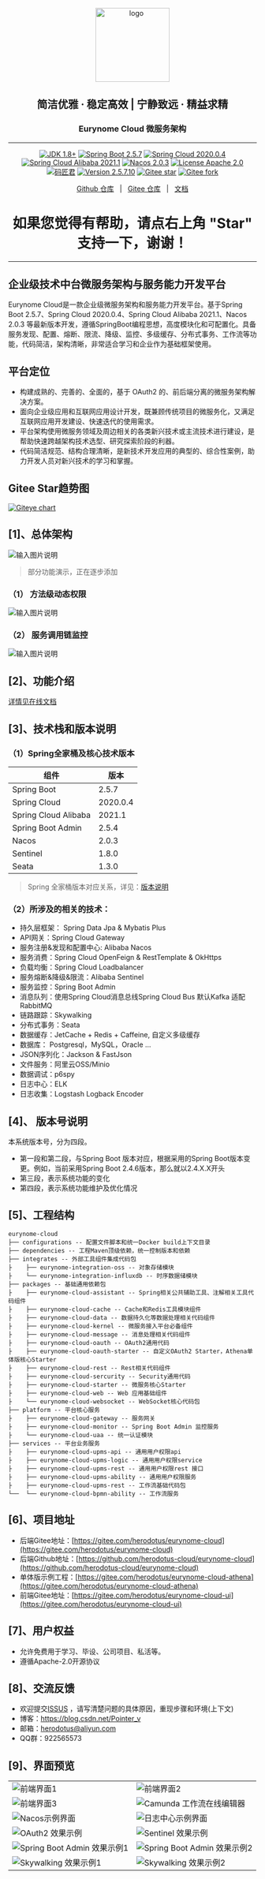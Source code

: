 <p align="center"><img src="./documents/readme/logo.png" height="150" width="150" alt="logo"/></p>
<h2 align="center">简洁优雅 · 稳定高效 | 宁静致远 · 精益求精 </h2>
<h3 align="center">Eurynome Cloud 微服务架构</h3>

---

<p align="center">
    <a href="https://www.oracle.com/java/technologies/javase-downloads.html" target="_blank"><img src="https://shields.io/badge/JDK-1.8%2B-green" alt="JDK 1.8+"></a>
    <a href="https://spring.io/projects/spring-boot" target="_blank"><img src="https://shields.io/badge/Spring%20Boot-2.5.7-blue" alt="Spring Boot 2.5.7"></a>
    <a href="https://spring.io/projects/spring-cloud" target="_blank"><img src="https://shields.io/badge/Spring%20Cloud-2020.0.4-blue" alt="Spring Cloud 2020.0.4"></a>
    <a href="https://github.com/alibaba/spring-cloud-alibaba" target="_blank"><img src="https://shields.io/badge/Spring%20Cloud%20Alibaba-2021.1-blue" alt="Spring Cloud Alibaba 2021.1"></a>
    <a href="https://nacos.io/zh-cn/index.html" target="_blank"><img src="https://shields.io/badge/Nacos-2.0.3-brightgreen" alt="Nacos 2.0.3"></a>
    <a href="./LICENSE"><img src="https://shields.io/badge/License-Apache--2.0-blue" alt="License Apache 2.0"></a>
    <a href="https://blog.csdn.net/Pointer_v" target="_blank"><img src="https://shields.io/badge/Author-%E7%A0%81%E5%8C%A0%E5%90%9B-orange" alt="码匠君"></a>
    <a href="#" target="_blank"><img src="https://shields.io/badge/Version-2.5.7.10-red" alt="Version 2.5.7.10"></a>
    <a href="https://gitee.com/herodotus/eurynome-cloud"><img src="https://gitee.com/herodotus/eurynome-cloud/badge/star.svg?theme=dark" alt="Gitee star"></a>
    <a href="https://gitee.com/herodotus/eurynome-cloud"><img src="https://gitee.com/herodotus/eurynome-cloud/badge/fork.svg?theme=dark" alt="Gitee fork"></a>
</p>

<p align="center">
    <a href="https://github.com/herodotus-cloud/eurynome-cloud">Github 仓库</a> &nbsp; | &nbsp;
    <a href="https://gitee.com/herodotus/eurynome-cloud">Gitee 仓库</a> &nbsp; | &nbsp;
    <a href="https://www.herodotus.cn">文档</a>
</p>

<h1 align="center"> 如果您觉得有帮助，请点右上角 "Star" 支持一下，谢谢！</h1>

---

## 企业级技术中台微服务架构与服务能力开发平台

Eurynome Cloud是一款企业级微服务架构和服务能力开发平台。基于Spring Boot 2.5.7、Spring Cloud 2020.0.4、Spring Cloud Alibaba 2021.1、Nacos 2.0.3 等最新版本开发，遵循SpringBoot编程思想，高度模块化和可配置化。具备服务发现、配置、熔断、限流、降级、监控、多级缓存、分布式事务、工作流等功能，代码简洁，架构清晰，非常适合学习和企业作为基础框架使用。

## 平台定位

- 构建成熟的、完善的、全面的，基于 OAuth2 的、前后端分离的微服务架构解决方案。
- 面向企业级应用和互联网应用设计开发，既兼顾传统项目的微服务化，又满足互联网应用开发建设、快速迭代的使用需求。
- 平台架构使用微服务领域及周边相关的各类新兴技术或主流技术进行建设，是帮助快速跨越架构技术选型、研究探索阶段的利器。
- 代码简洁规范、结构合理清晰，是新技术开发应用的典型的、综合性案例，助力开发人员对新兴技术的学习和掌握。

## Gitee Star趋势图

[![Giteye chart](https://chart.giteye.net/gitee/herodotus/eurynome-cloud/254B32UX.png)](https://giteye.net/chart/254B32UX)

## [1]、总体架构

![输入图片说明](./documents/readme/architecture.jpg)

> 部分功能演示，正在逐步添加

### （1） 方法级动态权限

![输入图片说明](./documents/readme/preview/oauth2expression.gif)

### （2） 服务调用链监控

![输入图片说明](./documents/readme/preview/skywalking.gif)

## [2]、功能介绍

<a href="https://www.herodotus.cn">详情见在线文档</a>

## [3]、技术栈和版本说明

### （1）Spring全家桶及核心技术版本

组件 | 版本
---|---
Spring Boot | 2.5.7
Spring Cloud | 2020.0.4
Spring Cloud Alibaba | 2021.1
Spring Boot Admin | 2.5.4
Nacos | 2.0.3 |
Sentinel | 1.8.0 |
Seata | 1.3.0 |

> Spring 全家桶版本对应关系，详见：[版本说明](https://github.com/alibaba/spring-cloud-alibaba/wiki/%E7%89%88%E6%9C%AC%E8%AF%B4%E6%98%8E)

### （2）所涉及的相关的技术：

- 持久层框架： Spring Data Jpa & Mybatis Plus
- API网关：Spring Cloud Gateway
- 服务注册&发现和配置中心: Alibaba Nacos
- 服务消费：Spring Cloud OpenFeign & RestTemplate & OkHttps
- 负载均衡：Spring Cloud Loadbalancer
- 服务熔断&降级&限流：Alibaba Sentinel
- 服务监控：Spring Boot Admin
- 消息队列：使用Spring Cloud消息总线Spring Cloud Bus 默认Kafka 适配RabbitMQ
- 链路跟踪：Skywalking
- 分布式事务：Seata
- 数据缓存：JetCache + Redis + Caffeine, 自定义多级缓存
- 数据库： Postgresql，MySQL，Oracle ...
- JSON序列化：Jackson & FastJson
- 文件服务：阿里云OSS/Minio
- 数据调试：p6spy
- 日志中心：ELK
- 日志收集：Logstash Logback Encoder

## [4]、 版本号说明

本系统版本号，分为四段。

- 第一段和第二段，与Spring Boot 版本对应，根据采用的Spring Boot版本变更。例如，当前采用Spring Boot 2.4.6版本，那么就以2.4.X.X开头
- 第三段，表示系统功能的变化
- 第四段，表示系统功能维护及优化情况

## [5]、工程结构

``` 
eurynome-cloud
├── configurations -- 配置文件脚本和统一Docker build上下文目录
├── dependencies -- 工程Maven顶级依赖，统一控制版本和依赖
├── integrates -- 外部工具组件集成代码包
├    ├── eurynome-integration-oss -- 对象存储模块
├    └── eurynome-integration-influxdb -- 时序数据储模块
├── packages -- 基础通用依赖包
├    ├── eurynome-cloud-assistant -- Spring相关公共辅助工具、注解相关工具代码组件
├    ├── eurynome-cloud-cache -- Cache和Redis工具模块组件
├    ├── eurynome-cloud-data -- 数据持久化等数据处理相关代码组件
├    ├── eurynome-cloud-kernel -- 微服务接入平台必备组件
├    ├── eurynome-cloud-message -- 消息处理相关代码组件
├    ├── eurynome-cloud-oauth -- OAuth2通用代码
├    ├── eurynome-cloud-oauth-starter -- 自定义OAuth2 Starter，Athena单体版核心Starter
├    ├── eurynome-cloud-rest -- Rest相关代码组件
├    ├── eurynome-cloud-sercurity -- Security通用代码
├    ├── eurynome-cloud-starter -- 微服务核心Starter
├    ├── eurynome-cloud-web -- Web 应用基础组件
├    └── eurynome-cloud-websocket -- WebSocket核心代码包
├── platform -- 平台核心服务
├    ├── eurynome-cloud-gateway -- 服务网关
├    ├── eurynome-cloud-monitor -- Spring Boot Admin 监控服务
├    └── eurynome-cloud-uaa -- 统一认证模块
├── services -- 平台业务服务
├    ├── eurynome-cloud-upms-api -- 通用用户权限api 
├    ├── eurynome-cloud-upms-logic -- 通用用户权限service
├    ├── eurynome-cloud-upms-rest -- 通用用户权限rest 接口
├    ├── eurynome-cloud-upms-ability -- 通用用户权限服务
├    ├── eurynome-cloud-upms-rest -- 工作流基础代码包
└──  └── eurynome-cloud-bpmn-ability -- 工作流服务 
```

## [6]、项目地址

- 后端Gitee地址：[https://gitee.com/herodotus/eurynome-cloud](https://gitee.com/herodotus/eurynome-cloud)
- 后端Github地址：[https://github.com/herodotus-cloud/eurynome-cloud](https://github.com/herodotus-cloud/eurynome-cloud)
- 单体版示例工程：[https://gitee.com/herodotus/eurynome-cloud-athena](https://gitee.com/herodotus/eurynome-cloud-athena)
- 前端Gitee地址：[https://gitee.com/herodotus/eurynome-cloud-ui](https://gitee.com/herodotus/eurynome-cloud-ui)

## [7]、用户权益

- 允许免费用于学习、毕设、公司项目、私活等。
- 遵循Apache-2.0开源协议

## [8]、交流反馈

- 欢迎提交[ISSUS](https://gitee.com/herodotus/eurynome-cloud/issues) ，请写清楚问题的具体原因，重现步骤和环境(上下文)
- 博客：https://blog.csdn.net/Pointer_v
- 邮箱：herodotus@aliyun.com
- QQ群：922565573

## [9]、界面预览

<table>
    <tr>
        <td><img src="./documents/readme/ui1.png" alt="前端界面1"/></td>
        <td><img src="./documents/readme/ui2.png" alt="前端界面2"/></td>
    </tr>
    <tr>
        <td><img src="./documents/readme/ui3.png" alt="前端界面3"/></td>
        <td><img src="./documents/readme/camunda.png" alt="Camunda 工作流在线编辑器"/></td>
    </tr>
    <tr>
        <td><img src="./documents/readme/nacos.png" alt="Nacos示例界面"/></td>
        <td><img src="./documents/readme/elk.png" alt="日志中心示例界面"/></td>
    </tr>
    <tr>
        <td><img src="./documents/readme/oauth2-login1.png" alt="OAuth2 效果示例"/></td>
        <td><img src="./documents/readme/sentinel.png" alt="Sentinel 效果示例"/></td>
    </tr>
    <tr>
        <td><img src="./documents/readme/spring-boot-admin-1.png" alt="Spring Boot Admin 效果示例1"/></td>
        <td><img src="./documents/readme/spring-boot-admin-2.png" alt="Spring Boot Admin 效果示例2"/></td>
    </tr>
    <tr>
        <td><img src="./documents/readme/skywalking.png" alt="Skywalking 效果示例1"/></td>
        <td><img src="./documents/readme/skywalking2.png" alt="Skywalking 效果示例2"/></td>
    </tr>
</table>
